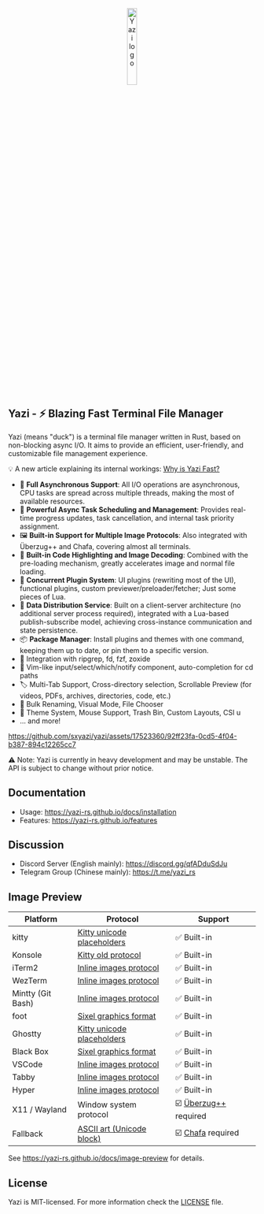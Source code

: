 <div align="center">
  <img src="assets/logo.png" alt="Yazi logo" width="20%">
</div>

## Yazi - ⚡️ Blazing Fast Terminal File Manager

Yazi (means "duck") is a terminal file manager written in Rust, based on non-blocking async I/O. It aims to provide an efficient, user-friendly, and customizable file management experience.

💡 A new article explaining its internal workings: [Why is Yazi Fast?](https://yazi-rs.github.io/blog/why-is-yazi-fast)

- 🚀 **Full Asynchronous Support**: All I/O operations are asynchronous, CPU tasks are spread across multiple threads, making the most of available resources.
- 💪 **Powerful Async Task Scheduling and Management**: Provides real-time progress updates, task cancellation, and internal task priority assignment.
- 🖼️ **Built-in Support for Multiple Image Protocols**: Also integrated with Überzug++ and Chafa, covering almost all terminals.
- 🌟 **Built-in Code Highlighting and Image Decoding**: Combined with the pre-loading mechanism, greatly accelerates image and normal file loading.
- 🔌 **Concurrent Plugin System**: UI plugins (rewriting most of the UI), functional plugins, custom previewer/preloader/fetcher; Just some pieces of Lua.
- 📡 **Data Distribution Service**: Built on a client-server architecture (no additional server process required), integrated with a Lua-based publish-subscribe model, achieving cross-instance communication and state persistence.
- 📦 **Package Manager**: Install plugins and themes with one command, keeping them up to date, or pin them to a specific version.
- 🧰 Integration with ripgrep, fd, fzf, zoxide
- 💫 Vim-like input/select/which/notify component, auto-completion for cd paths
- 🏷️ Multi-Tab Support, Cross-directory selection, Scrollable Preview (for videos, PDFs, archives, directories, code, etc.)
- 🔄 Bulk Renaming, Visual Mode, File Chooser
- 🎨 Theme System, Mouse Support, Trash Bin, Custom Layouts, CSI u
- ... and more!

https://github.com/sxyazi/yazi/assets/17523360/92ff23fa-0cd5-4f04-b387-894c12265cc7

⚠️ Note: Yazi is currently in heavy development and may be unstable. The API is subject to change without prior notice.

## Documentation

- Usage: https://yazi-rs.github.io/docs/installation
- Features: https://yazi-rs.github.io/features

## Discussion

- Discord Server (English mainly): https://discord.gg/qfADduSdJu
- Telegram Group (Chinese mainly): https://t.me/yazi_rs

## Image Preview

| Platform          | Protocol                                                                                              | Support                                                        |
| ----------------- | ----------------------------------------------------------------------------------------------------- | -------------------------------------------------------------- |
| kitty             | [Kitty unicode placeholders](https://sw.kovidgoyal.net/kitty/graphics-protocol/#unicode-placeholders) | ✅ Built-in                                                    |
| Konsole           | [Kitty old protocol](https://github.com/sxyazi/yazi/blob/main/yazi-adapter/src/kitty_old.rs)          | ✅ Built-in                                                    |
| iTerm2            | [Inline images protocol](https://iterm2.com/documentation-images.html)                                | ✅ Built-in                                                    |
| WezTerm           | [Inline images protocol](https://iterm2.com/documentation-images.html)                                | ✅ Built-in                                                    |
| Mintty (Git Bash) | [Inline images protocol](https://iterm2.com/documentation-images.html)                                | ✅ Built-in                                                    |
| foot              | [Sixel graphics format](https://www.vt100.net/docs/vt3xx-gp/chapter14.html)                           | ✅ Built-in                                                    |
| Ghostty           | [Kitty unicode placeholders](https://sw.kovidgoyal.net/kitty/graphics-protocol/#unicode-placeholders) | ✅ Built-in                                                    |
| Black Box         | [Sixel graphics format](https://www.vt100.net/docs/vt3xx-gp/chapter14.html)                           | ✅ Built-in                                                    |
| VSCode            | [Inline images protocol](https://iterm2.com/documentation-images.html)                                | ✅ Built-in                                                    |
| Tabby             | [Inline images protocol](https://iterm2.com/documentation-images.html)                                | ✅ Built-in                                                    |
| Hyper             | [Inline images protocol](https://iterm2.com/documentation-images.html)                                | ✅ Built-in                                                    |
| X11 / Wayland     | Window system protocol                                                                                | ☑️ [Überzug++](https://github.com/jstkdng/ueberzugpp) required |
| Fallback          | [ASCII art (Unicode block)](https://en.wikipedia.org/wiki/ASCII_art)                                  | ☑️ [Chafa](https://hpjansson.org/chafa/) required              |

See https://yazi-rs.github.io/docs/image-preview for details.

## License

Yazi is MIT-licensed. For more information check the [LICENSE](LICENSE) file.

